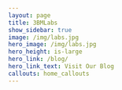 ```yaml
---
layout: page
title: 3BMLabs
show_sidebar: true
image: /img/labs.jpg
hero_image: /img/labs.jpg
hero_height: is-large
hero_link: /blog/
hero_link_text: Visit Our Blog
callouts: home_callouts
---
```

